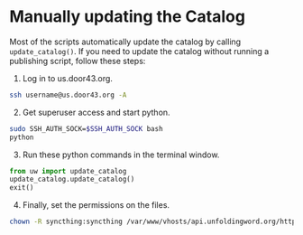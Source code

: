 # Manually updating the Catalog

Most of the scripts automatically update the catalog by calling `update_catalog()`. If you need to update the catalog without running a publishing script, follow these steps:

1. Log in to us.door43.org.
```bash
ssh username@us.door43.org -A
```
2. Get superuser access and start python.
```bash
sudo SSH_AUTH_SOCK=$SSH_AUTH_SOCK bash
python
```
3. Run these python commands in the terminal window.
```python
from uw import update_catalog
update_catalog.update_catalog()
exit()
```
4. Finally, set the permissions on the files.
```bash
chown -R syncthing:syncthing /var/www/vhosts/api.unfoldingword.org/httpdocs/
```
